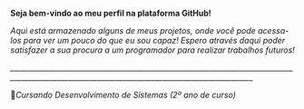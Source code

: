 <b>Seja bem-vindo ao meu perfil na plataforma GitHub!</b>

*Aqui está armazenado alguns de meus projetos, onde você pode acessa-los para ver um pouco do que eu sou capaz!
Espero através daqui poder satisfazer a sua procura a um programador para realizar trabalhos futuros!*

*_________________________________________________________________________________________________________________________________________________*

📖*Cursando Desenvolvimento de Sistemas (2º ano de curso)*
